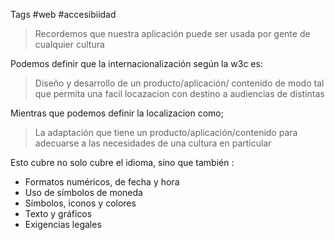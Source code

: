 Tags #web #accesibiidad 

> Recordemos que nuestra aplicación puede ser usada por gente de cualquier cultura

Podemos definir que la internacionalización según la w3c es:

> Diseño y desarrollo de un producto/aplicación/ contenido de modo tal que permita una facil locazacion con destino a audiencias de distintas 

Mientras que podemos definir la localizacion como;

> La adaptación que tiene un producto/aplicación/contenido para adecuarse a las necesidades de una cultura en particular

Esto cubre no solo cubre el idioma, sino que también :
- Formatos numéricos, de fecha y hora
- Uso de símbolos de moneda
- Símbolos, iconos y colores
- Texto y gráficos
- Exigencias legales